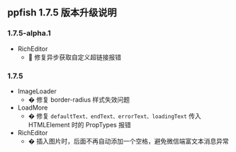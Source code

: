 ## ppfish 1.7.5 版本升级说明

### 1.7.5-alpha.1
- RichEditor
  - 🐛 修复异步获取自定义超链接报错

### 1.7.5
- ImageLoader
  - � 修复 border-radius 样式失效问题
- LoadMore
  - � 修复 `defaultText、endText、errorText、loadingText` 传入 HTMLElement 时的 PropTypes 报错
- RichEditor
  - � 插入图片时，后面不再自动添加一个空格，避免微信端富文本消息异常
